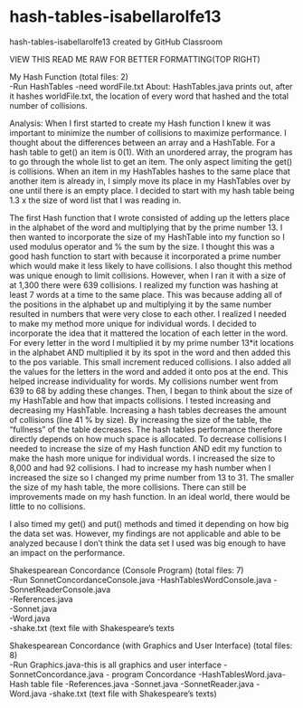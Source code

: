 # hash-tables-isabellarolfe13
hash-tables-isabellarolfe13 created by GitHub Classroom

VIEW THIS READ ME RAW FOR BETTER FORMATTING(TOP RIGHT)

My Hash Function (total files: 2)	
        -Run HashTables
        -need wordFile.txt
About: HashTables.java prints out, after it hashes worldFile.txt, the location of every word that hashed and the total number of collisions.

Analysis: When I first started to create my Hash function I knew it was important to minimize the number of collisions to maximize performance. I thought about the differences between an array and a HashTable. For a hash table to get() an item is 0(1). With an unordered array, the program has to go through the whole list to get an item. The only aspect limiting the get() is collisions. When an item in my HashTables hashes to the same place that another item is already in, I simply move its place in my HashTables over by one until there is an empty place. I decided to start with my hash table being 1.3 x the size of word list that I was reading in. 

The first Hash function that I wrote consisted of adding up the letters place in the alphabet of the word and multiplying that by the prime number 13. I then wanted to incorporate the size of my HashTable into my function so I used modulus operator and % the sum by the size.  I thought this was a good hash function to start with because it incorporated a prime number which would make it less likely to have collisions. I also thought this method was unique enough to limit collisions. However, when I ran it with a size of at 1,300 there were 639 collisions. I realized my function was hashing at least 7 words at a time to the same place. This was because adding all of the positions in the alphabet up and multiplying it by the same number resulted in numbers that were very close to each other. I realized I needed to make my method more unique for individual words. I decided to incorporate the idea that it mattered the location of each letter in the word. For every letter in the word I multiplied it by my prime number 13*it locations in the alphabet AND multiplied it by its spot in the word and then added this to the pos variable. This small increment reduced collisions. I also added all the values for the letters in the word and added it onto pos at the end. This helped increase individuality for words. My collisions number went from 639 to 68 by adding these changes. Then, I began to think about the size of my HashTable and how that impacts collisions. I tested increasing and decreasing my HashTable. Increasing a hash tables decreases the amount of collisions (line 41 % by size). By increasing the size of the table, the “fullness” of the table decreases. The hash tables performance therefore directly depends on how much space is allocated. To decrease collisions I needed to increase the size of my Hash function AND edit my function to make the hash more unique for individual words. I increased the size to 8,000 and had 92 collisions. I had to increase my hash number when I increased the size so I changed my prime number from 13 to 31. The smaller the size of my hash table, the more collisions. There can still be improvements made on my hash function. In an ideal world, there would be little to no collisions. 

I also timed my get() and put() methods and timed it depending on how big the data set was. However, my findings are not applicable and able to be analyzed because I don’t think the data set I used was big enough to have an impact on the performance.

Shakespearean Concordance (Console Program) (total files: 7)	
        -Run SonnetConcordanceConsole.java
        -HashTablesWordConsole.java	
        -SonnetReaderConsole.java	
        -References.java	
        -Sonnet.java	
        -Word.java	
        -shake.txt (text file with Shakespeare’s texts
       
Shakespearean Concordance (with Graphics and User Interface) (total files: 8)	
        -Run Graphics.java-this is all graphics and user interface
        -SonnetConcordance.java - program Concordance
        -HashTablesWord.java-Hash table file
        -References.java
        -Sonnet.java
        -SonnetReader.java
        -Word.java
        -shake.txt (text file with Shakespeare’s texts)
